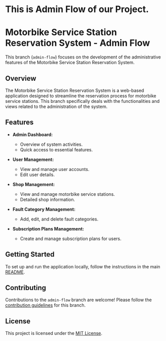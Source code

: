 # This is Admin Flow of our Project.

# Motorbike Service Station Reservation System - Admin Flow

This branch (`admin-flow`) focuses on the development of the administrative features of the Motorbike Service Station Reservation System.

## Overview

The Motorbike Service Station Reservation System is a web-based application designed to streamline the reservation process for motorbike service stations. This branch specifically deals with the functionalities and views related to the administration of the system.

## Features

- **Admin Dashboard:**
  - Overview of system activities.
  - Quick access to essential features.

- **User Management:**
  - View and manage user accounts.
  - Edit user details.

- **Shop Management:**
  - View and manage motorbike service stations.
  - Detailed shop information.

- **Fault Category Management:**
  - Add, edit, and delete fault categories.

- **Subscription Plans Management:**
  - Create and manage subscription plans for users.


## Getting Started

To set up and run the application locally, follow the instructions in the main [README](../README.md).

## Contributing

Contributions to the `admin-flow` branch are welcome! Please follow the [contribution guidelines](CONTRIBUTING.md) for this branch.

## License

This project is licensed under the [MIT License](LICENSE).

